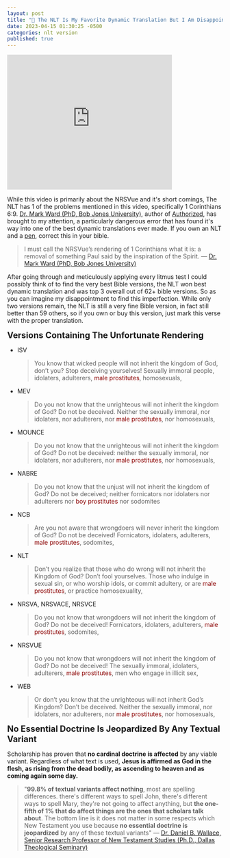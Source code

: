 ```yaml
---
layout: post
title: "📖 The NLT Is My Favorite Dynamic Translation But I Am Disappointed To Find This Single Error"
date: 2023-04-15 01:30:25 -0500
categories: nlt version
published: true
---
```


<iframe width="385" height="315" src="https://www.youtube.com/embed/CJOw_Po_UIA" title="YouTube video player" frameborder="0" allow="accelerometer; autoplay; clipboard-write; encrypted-media; gyroscope; picture-in-picture; web-share" allowfullscreen></iframe>

While this video is primarily about the NRSVue and it's short comings, The NLT has 1 of the problems mentioned in this video, specifically 1 Corinthians 6:9. [Dr. Mark Ward (PhD, Bob Jones University)](https://www.youtube.com/@markwardonwords), author of [Authorized](https://amzn.to/3SYHVT3), has brought to my attention, a particularly dangerous error that has found it's way into one of the best dynamic translations ever made. If you own an NLT and a [pen](https://amzn.to/3WDHFdd), correct this in your bible.

> I must call the NRSVue’s rendering of 1 Corinthians what it is: a removal of something Paul said by the inspiration of the Spirit. &mdash; [Dr. Mark Ward (PhD, Bob Jones University)](https://www.youtube.com/@markwardonwords)

After going through and meticulously applying every litmus test I could possibly think of to find the very best Bible versions, the NLT won best dynamic translation and was top 3 overall out of 62+ bible versions. So as you can imagine my disappointment to find this imperfection. While only two versions remain, the NLT is still a very fine Bible version, in fact still better than 59 others, so if you own or buy this version, just mark this verse with the proper translation.

<span style="font-weight:bold;font-size:1.4em;">Versions Containing The Unfortunate Rendering</span>

- ISV
    > You know that wicked people will not inherit the kingdom of God, don’t you? Stop deceiving yourselves! Sexually immoral people, idolaters, adulterers, <span style="color:darkred">male prostitutes</span>, homosexuals,
- MEV
    > Do you not know that the unrighteous will not inherit the kingdom of God? Do not be deceived. Neither the sexually immoral, nor idolaters, nor adulterers, nor <span style="color:darkred">male prostitutes</span>, nor homosexuals,
- MOUNCE
    > Do you not know that the unrighteous will not inherit the kingdom of God? Do not be deceived: neither the sexually immoral, nor idolaters, nor adulterers, nor <span style="color:darkred">male prostitutes</span>, nor homosexuals,
- NABRE
    > Do you not know that the unjust will not inherit the kingdom of God? Do not be deceived; neither fornicators nor idolaters nor adulterers nor <span style="color:darkred">boy prostitutes</span> nor sodomites
- NCB
    > Are you not aware that wrongdoers will never inherit the kingdom of God? Do not be deceived! Fornicators, idolaters, adulterers, <span style="color:darkred">male prostitutes</span>, sodomites,
- NLT
    > Don’t you realize that those who do wrong will not inherit the Kingdom of God? Don’t fool yourselves. Those who indulge in sexual sin, or who worship idols, or commit adultery, or are <span style="color:darkred">male prostitutes</span>, or practice homosexuality,
- NRSVA, NRSVACE, NRSVCE
    > Do you not know that wrongdoers will not inherit the kingdom of God? Do not be deceived! Fornicators, idolaters, adulterers, <span style="color:darkred">male prostitutes</span>, sodomites,
- NRSVUE
    > Do you not know that wrongdoers will not inherit the kingdom of God? Do not be deceived! The sexually immoral, idolaters, adulterers, <span style="color:darkred">male prostitutes</span>, men who engage in illicit sex,
- WEB
    > Or don’t you know that the unrighteous will not inherit God’s Kingdom? Don’t be deceived. Neither the sexually immoral, nor idolaters, nor adulterers, nor <span style="color:darkred">male prostitutes</span>, nor homosexuals,

<span style="font-weight:bold;font-size:1.4em;">No Essential Doctrine Is Jeopardized By Any Textual Variant</span>

Scholarship has proven that **no cardinal doctrine is affected** by any viable variant. Regardless of what text is used, **Jesus is affirmed as God in the flesh, as rising from the dead bodily, as ascending to heaven and as coming again some day.** 

> "**99.8% of textual variants affect nothing**, most are spelling differences. there's different ways to spell John, there's different ways to spell Mary, they're not going to affect anything, but **the one-fifth of 1% that do affect things are the ones that scholars talk about**. The bottom line is it does not matter in some respects which New Testament you use because **no essential doctrine is jeopardized** by any of these textual variants" &mdash; [Dr. Daniel B. Wallace, Senior Research Professor of New Testament Studies (Ph.D., Dallas Theological Seminary)](https://youtu.be/NikVdhp0YFs)


<script>
    var refTagger = {
        settings: {
            bibleVersion: 'NLT'
        }
    }; 

    (function(d, t) {
        var n=d.querySelector('[nonce]');
        refTagger.settings.nonce = n && (n.nonce||n.getAttribute('nonce'));
        var g = d.createElement(t), s = d.getElementsByTagName(t)[0];
        g.src = 'https://api.reftagger.com/v2/RefTagger.js';
        g.nonce = refTagger.settings.nonce;
        s.parentNode.insertBefore(g, s);
    }(document, 'script'));
</script>